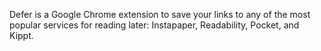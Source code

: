 Defer is a Google Chrome extension to save your links to any of the most popular services for reading later: Instapaper, Readability, Pocket, and Kippt.